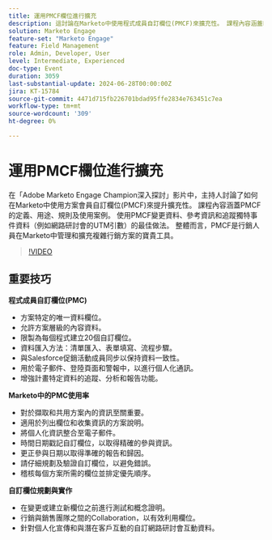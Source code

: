 ```yaml
---
title: 運用PMCF欄位進行擴充
description: 這討論在Marketo中使用程式成員自訂欄位(PMCF)來擴充性。 課程內容涵蓋PMCF的定義、用途、規則及使用案例。 使用PMCF變更資料、參考資訊和追蹤獨特事件資料（例如網路研討會的UTM引數）的最佳做法。 整體而言，PMCF是行銷人員在Marketo中管理和擴充複雜行銷方案的寶貴工具。
solution: Marketo Engage
feature-set: "Marketo Engage"
feature: Field Management
role: Admin, Developer, User
level: Intermediate, Experienced
doc-type: Event
duration: 3059
last-substantial-update: 2024-06-28T00:00:00Z
jira: KT-15784
source-git-commit: 4471d715fb226701bdad95ffe2834e763451c7ea
workflow-type: tm+mt
source-wordcount: '309'
ht-degree: 0%

---
```



# 運用PMCF欄位進行擴充

在「Adobe Marketo Engage Champion深入探討」影片中，主持人討論了如何在Marketo中使用方案會員自訂欄位(PMCF)來提升擴充性。 課程內容涵蓋PMCF的定義、用途、規則及使用案例。 使用PMCF變更資料、參考資訊和追蹤獨特事件資料（例如網路研討會的UTM引數）的最佳做法。 整體而言，PMCF是行銷人員在Marketo中管理和擴充複雜行銷方案的寶貴工具。

>[!VIDEO](https://video.tv.adobe.com/v/3430531/?learn=on)

## 重要技巧

**程式成員自訂欄位(PMC)**

* 方案特定的唯一資料欄位。
* 允許方案層級的內容資料。
* 限製為每個程式建立20個自訂欄位。
* 資料匯入方法：清單匯入、表單填寫、流程步驟。
* 與Salesforce促銷活動成員同步以保持資料一致性。
* 用於電子郵件、登陸頁面和警報中，以進行個人化通訊。
* 增強計畫特定資料的追蹤、分析和報告功能。

**Marketo中的PMC使用率**

* 對於擷取和共用方案內的資訊至關重要。
* 適用於列出欄位和收集資訊的方案說明。
* 將個人化資訊整合至電子郵件。
* 時間日期戳記自訂欄位，以取得精確的參與資訊。
* 更正參與日期以取得準確的報告和歸因。
* 請仔細規劃及驗證自訂欄位，以避免錯誤。
* 稽核每個方案所需的欄位並排定優先順序。

**自訂欄位規劃與實作**

* 在變更或建立新欄位之前進行測試和概念證明。
* 行銷與銷售團隊之間的Collaboration，以有效利用欄位。
* 針對個人化宣傳和與潛在客戶互動的自訂網路研討會互動資料。